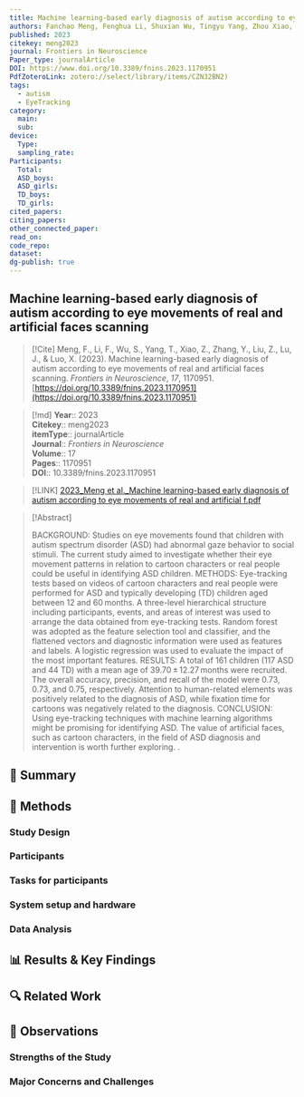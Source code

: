 ```yaml
---
title: Machine learning-based early diagnosis of autism according to eye movements of real and artificial faces scanning
authors: Fanchao Meng, Fenghua Li, Shuxian Wu, Tingyu Yang, Zhou Xiao, Yujian Zhang, Zhengkui Liu, Jianping Lu, Xuerong Luo
published: 2023
citekey: meng2023
journal: Frontiers in Neuroscience
Paper_type: journalArticle
DOI: https://www.doi.org/10.3389/fnins.2023.1170951
PdfZoteroLink: zotero://select/library/items/CZN32BN2)
tags:
  - autism
  - EyeTracking
category:
  main: 
  sub: 
device:
  Type: 
  sampling_rate: 
Participants:
  Total: 
  ASD_boys: 
  ASD_girls: 
  TD_boys: 
  TD_girls: 
cited_papers: 
citing_papers: 
other_connected_paper: 
read_on: 
code_repo: 
dataset: 
dg-publish: true
---
```


## Machine learning-based early diagnosis of autism according to eye movements of real and artificial faces scanning

> [!Cite]
> Meng, F., Li, F., Wu, S., Yang, T., Xiao, Z., Zhang, Y., Liu, Z., Lu, J., & Luo, X. (2023). Machine learning-based early diagnosis of autism according to eye movements of real and artificial faces scanning. _Frontiers in Neuroscience_, _17_, 1170951. [https://doi.org/10.3389/fnins.2023.1170951](https://doi.org/10.3389/fnins.2023.1170951)


>[!md]
> **Year**:: 2023   
> **Citekey**:: meng2023  
> **itemType**:: journalArticle  
> **Journal**:: *Frontiers in Neuroscience*  
> **Volume**:: 17   
> **Pages**:: 1170951  
> **DOI**:: 10.3389/fnins.2023.1170951    

> [!LINK] 
> [2023_Meng et al._Machine learning-based early diagnosis of autism according to eye movements of real and artificial f.pdf](zotero://select/library/items/CZN32BN2)

> [!Abstract]
>
> BACKGROUND: Studies on eye movements found that children with autism spectrum disorder (ASD) had abnormal gaze behavior to social stimuli. The current study aimed to investigate whether their eye movement patterns in relation to cartoon characters or real people could be useful in identifying ASD children.
METHODS: Eye-tracking tests based on videos of cartoon characters and real people were performed for ASD and typically developing (TD) children aged between 12 and 60 months. A three-level hierarchical structure including participants, events, and areas of interest was used to arrange the data obtained from eye-tracking tests. Random forest was adopted as the feature selection tool and classifier, and the flattened vectors and diagnostic information were used as features and labels. A logistic regression was used to evaluate the impact of the most important features.
RESULTS: A total of 161 children (117 ASD and 44 TD) with a mean age of 39.70 ± 12.27 months were recruited. The overall accuracy, precision, and recall of the model were 0.73, 0.73, and 0.75, respectively. Attention to human-related elements was positively related to the diagnosis of ASD, while fixation time for cartoons was negatively related to the diagnosis.
CONCLUSION: Using eye-tracking techniques with machine learning algorithms might be promising for identifying ASD. The value of artificial faces, such as cartoon characters, in the field of ASD diagnosis and intervention is worth further exploring.
>.
> 

## 📌 Summary


## 🔬 Methods 

### Study Design

### Participants

### Tasks for participants

### System setup and hardware

### Data Analysis

## 📊 Results & Key Findings 


## 🔍 Related Work 



## 📝 Observations

### Strengths of the Study

### Major Concerns and Challenges